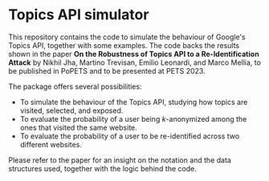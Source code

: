 # Topics API simulator

This repository contains the code to simulate the behaviour of Google's Topics API, together with some examples. The code backs the results shown in the paper **On the Robustness of Topics API to a Re-Identification Attack** by Nikhil Jha, Martino Trevisan, Emilio Leonardi, and Marco Mellia, to be published in PoPETS and to be presented at PETS 2023.

The package offers several possibilities:
- To simulate the behaviour of the Topics API, studying how topics are visited, selected, and exposed.
- To evaluate the probability of a user being $k$-anonymized among the ones that visited the same website.
- To evaluate the probability of a user to be re-identified across two different websites.

Please refer to the paper for an insight on the notation and the data structures used, together with the logic behind the code.